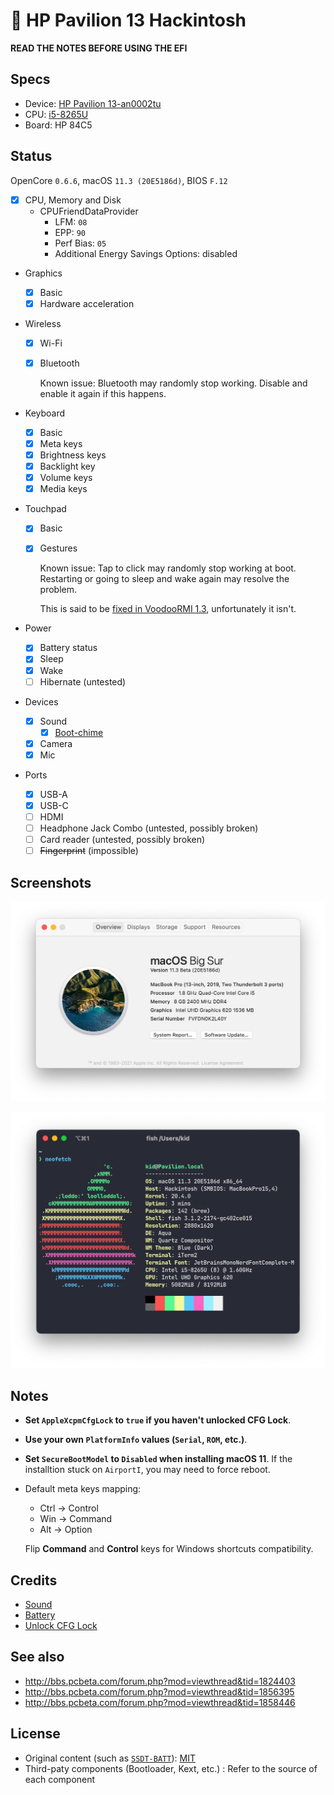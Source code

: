 # 🍎 HP Pavilion 13 Hackintosh

**READ THE NOTES BEFORE USING THE EFI**

## Specs

- Device: [HP Pavilion 13-an0002tu](https://support.hp.com/us-en/document/c06145752)
- CPU: [i5-8265U](https://ark.intel.com/content/www/us/en/ark/products/149088/intel-core-i5-8265u-processor-6m-cache-up-to-3-90-ghz.html)
- Board: HP 84C5

## Status

OpenCore `0.6.6`, macOS `11.3 (20E5186d)`, BIOS `F.12`

- [x] CPU, Memory and Disk
  - CPUFriendDataProvider
    - LFM: `08`
    - EPP: `90`
    - Perf Bias: `05`
    - Additional Energy Savings Options: disabled
- Graphics
  - [x] Basic
  - [x] Hardware acceleration
- Wireless

  - [x] Wi-Fi
  - [x] Bluetooth

    Known issue: Bluetooth may randomly stop working. Disable and enable it again if this happens.

- Keyboard
  - [x] Basic
  - [x] Meta keys
  - [x] Brightness keys
  - [x] Backlight key
  - [x] Volume keys
  - [x] Media keys
- Touchpad
  - [x] Basic
  - [x] Gestures

    Known issue: Tap to click may randomly stop working at boot. Restarting or going to sleep and wake again may resolve the problem.

    This is said to be [fixed in VoodooRMI 1.3](https://github.com/VoodooSMBus/VoodooRMI/releases/tag/1.3), unfortunately it isn't.

- Power
  - [x] Battery status
  - [x] Sleep
  - [x] Wake
  - [ ] Hibernate (untested)
- Devices
  - [x] Sound
    - [x] [Boot-chime](https://dortania.github.io/OpenCore-Post-Install/cosmetic/gui.html#setting-up-boot-chime-with-audiodxe)
  - [x] Camera
  - [x] Mic
- Ports
  - [x] USB-A
  - [x] USB-C
  - [ ] HDMI
  - [ ] Headphone Jack Combo (untested, possibly broken)
  - [ ] Card reader (untested, possibly broken)
  - [ ] ~~Fingerprint~~ (impossible)

## Screenshots

![Screenshot of about](Screenshots/about.png)

![Screenshot of neofetch](Screenshots/neofetch.png)

## Notes

- **Set `AppleXcpmCfgLock` to `true` if you haven't unlocked CFG Lock**.
- **Use your own `PlatformInfo` values (`Serial`, `ROM`, etc.)**.
- **Set `SecureBootModel` to `Disabled` when installing macOS 11**. If the installtion stuck on `AirportI`, you may need to force reboot.
- Default meta keys mapping:

  - Ctrl → Control
  - Win → Command
  - Alt → Option

  Flip **Command** and **Control** keys for Windows shortcuts compatibility.

## Credits

- [Sound](https://github.com/insanelydeepak/cloverHDA-for-Mac-OS-Sierra-10.12/issues/27#issuecomment-318953631)
- [Battery](https://github.com/the-eric-kwok/HP-Pavillion-bc015tx-Hackintosh/blob/682a675d778ad03faae3984913871c7b3648410b/SSDT/SSDT-BatteryFix-bc015tx.dsl)
- [Unlock CFG Lock](https://zhuanlan.zhihu.com/p/121655468)

## See also

- http://bbs.pcbeta.com/forum.php?mod=viewthread&tid=1824403
- http://bbs.pcbeta.com/forum.php?mod=viewthread&tid=1856395
- http://bbs.pcbeta.com/forum.php?mod=viewthread&tid=1858446

## License

- Original content (such as [`SSDT-BATT`](Source/SSDT-BATT.dsl)): [MIT](https://opensource.org/licenses/MIT)
- Third-paty components (Bootloader, Kext, etc.) : Refer to the source of each component
